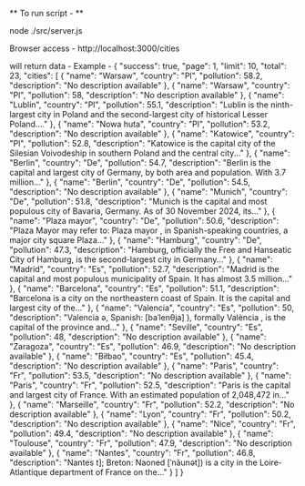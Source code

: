** To run script - **

node ./src/server.js



Browser access - http://localhost:3000/cities

will return data - Example - {
  "success": true,
  "page": 1,
  "limit": 10,
  "total": 23,
  "cities": [
    {
      "name": "Warsaw",
      "country": "Pl",
      "pollution": 58.2,
      "description": "No description available"
    },
    {
      "name": "Warsaw",
      "country": "Pl",
      "pollution": 58,
      "description": "No description available"
    },
    {
      "name": "Lublin",
      "country": "Pl",
      "pollution": 55.1,
      "description": "Lublin is the ninth-largest city in Poland and the second-largest city of historical Lesser Poland...."
    },
    {
      "name": "Nowa huta",
      "country": "Pl",
      "pollution": 53.2,
      "description": "No description available"
    },
    {
      "name": "Katowice",
      "country": "Pl",
      "pollution": 52.8,
      "description": "Katowice  is the capital city of the Silesian Voivodeship in southern Poland and the central city..."
    },
    {
      "name": "Berlin",
      "country": "De",
      "pollution": 54.7,
      "description": "Berlin  is the capital and largest city of Germany, by both area and population. With 3.7 million..."
    },
    {
      "name": "Berlin",
      "country": "De",
      "pollution": 54.5,
      "description": "No description available"
    },
    {
      "name": "Munich",
      "country": "De",
      "pollution": 51.8,
      "description": "Munich  is the capital and most populous city of Bavaria, Germany. As of 30 November 2024, its..."
    },
    {
      "name": "Plaza mayor",
      "country": "De",
      "pollution": 50.6,
      "description": "Plaza Mayor may refer to: Plaza mayor , in Spanish-speaking countries, a major city square Plaza..."
    },
    {
      "name": "Hamburg",
      "country": "De",
      "pollution": 47.3,
      "description": "Hamburg, officially the Free and Hanseatic City of Hamburg, is the second-largest city in Germany..."
    },
    {
      "name": "Madrid",
      "country": "Es",
      "pollution": 52.7,
      "description": "Madrid  is the capital and most populous municipality of Spain. It has almost 3.5 million..."
    },
    {
      "name": "Barcelona",
      "country": "Es",
      "pollution": 51.1,
      "description": "Barcelona  is a city on the northeastern coast of Spain. It is the capital and largest city of the..."
    },
    {
      "name": "Valencia",
      "country": "Es",
      "pollution": 50,
      "description": "Valencia ə, Spanish: [baˈlenθja] ), formally València , is the capital of the province and..."
    },
    {
      "name": "Seville",
      "country": "Es",
      "pollution": 48,
      "description": "No description available"
    },
    {
      "name": "Zaragoza",
      "country": "Es",
      "pollution": 46.9,
      "description": "No description available"
    },
    {
      "name": "Biłbao",
      "country": "Es",
      "pollution": 45.4,
      "description": "No description available"
    },
    {
      "name": "Paris",
      "country": "Fr",
      "pollution": 53.5,
      "description": "No description available"
    },
    {
      "name": "Paris",
      "country": "Fr",
      "pollution": 52.5,
      "description": "Paris  is the capital and largest city of France. With an estimated population of 2,048,472 in..."
    },
    {
      "name": "Marseille",
      "country": "Fr",
      "pollution": 52.2,
      "description": "No description available"
    },
    {
      "name": "Lyon",
      "country": "Fr",
      "pollution": 50.2,
      "description": "No description available"
    },
    {
      "name": "Nice",
      "country": "Fr",
      "pollution": 49.4,
      "description": "No description available"
    },
    {
      "name": "Toulouse",
      "country": "Fr",
      "pollution": 47.9,
      "description": "No description available"
    },
    {
      "name": "Nantes",
      "country": "Fr",
      "pollution": 46.8,
      "description": "Nantes t]; Breton: Naoned [ˈnãunət]) is a city in the Loire-Atlantique department of France on the..."
    }
  ]
}

